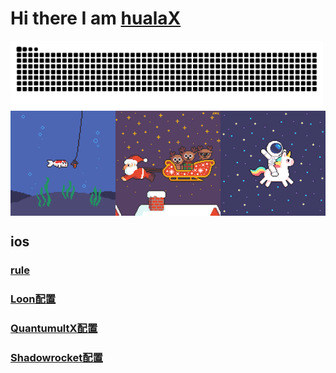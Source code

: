 # Hi there I am [hualaX](https://www.github.com/hualaX)
<img src="https://raw.githubusercontent.com/BEPb/BEPb/output/github-contribution-grid-snake.svg" alt="Image Alt Text" width="500"/>

<div style="display: flex;">
  <img src="https://raw.githubusercontent.com/hualaX/hualaX/main/icon/IMG_1989.gif" alt="GIF 1" style="width: 33.33%;"/>
  <img src="https://raw.githubusercontent.com/hualaX/hualaX/main/icon/IMG_2006.gif" alt="GIF 2" style="width: 33.33%;"/>
  <img src="https://raw.githubusercontent.com/hualaX/hualaX/main/icon/IMG_2007.webp" alt="GIF 3" style="width: 33.33%;"/>
</div>


## ios

### [rule](https://www.github.com/hualaX/ios/tree/main/rule)

### [Loon配置](https://www.github.com/hualaX/ios/tree/main/loon_profile.conf)

### [QuantumultX配置](https://www.github.com/hualaX/ios/tree/main/quantumultX_profile.conf)

### [Shadowrocket配置](https://github.com/hualaX/ios/tree/main/shadowrocket_profile.conf)


